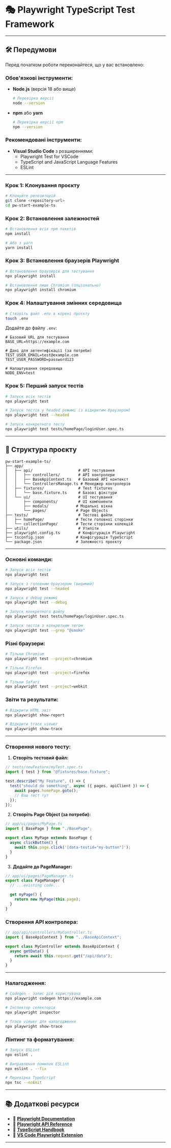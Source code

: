# 🎭 Playwright TypeScript Test Framework

---

## 🛠 Передумови

Перед початком роботи переконайтеся, що у вас встановлено:

### **Обов'язкові інструменти:**

- **Node.js** (версія 18 або вище)

  ```bash
  # Перевірка версії
  node --version
  ```

- **npm** або **yarn**
  ```bash
  # Перевірка версії npm
  npm --version
  ```

### **Рекомендовані інструменти:**

- **Visual Studio Code** з розширеннями:
  - Playwright Test for VSCode
  - TypeScript and JavaScript Language Features
  - ESLint

---

### **Крок 1: Клонування проєкту**

```bash
# Клонуйте репозиторій
git clone <repository-url>
cd pw-start-example-ts
```

### **Крок 2: Встановлення залежностей**

```bash
# Встановлення всіх npm пакетів
npm install

# Або з yarn
yarn install
```

### **Крок 3: Встановлення браузерів Playwright**

```bash
# Встановлення браузерів для тестування
npx playwright install

# Встановлення лише Chromium (опціонально)
npx playwright install chromium
```

### **Крок 4: Налаштування змінних середовища**

```bash
# Створіть файл .env в корені проєкту
touch .env
```

Додайте до файлу `.env`:

```env
# Базовий URL для тестування
BASE_URL=https://example.com

# Дані для автентифікації (за потреби)
TEST_USER_EMAIL=test@example.com
TEST_USER_PASSWORD=password123

# Налаштування середовища
NODE_ENV=test
```

### **Крок 5: Перший запуск тестів**

```bash
# Запуск всіх тестів
npx playwright test

# Запуск тестів у headed режимі (з відкритим браузером)
npx playwright test --headed

# Запуск конкретного тесту
npx playwright test tests/homePage/loginUser.spec.ts
```

---

## 📁 Структура проєкту

```
pw-start-example-ts/
├── app/
│   ├── api/                    # API тестування
│   │   ├── controllers/        # API контролери
│   │   ├── BaseApiContext.ts   # Базовий API контекст
│   │   └── ControllersManage.ts # Менеджер контролерів
│   ├── fixtures/               # Test fixtures
│   │   └── base.fixture.ts     # Базові фікстури
│   └── ui/                     # UI тестування
│       ├── components/         # UI компоненти
│       ├── modals/            # Модальні вікна
│       └── pages/             # Page Objects
├── tests/                      # Тестові файли
│   ├── homePage/              # Тести головної сторінки
│   └── collectionPage/        # Тести сторінки колекцій
├── utils/                      # Утиліти
├── playwright.config.ts        # Конфігурація Playwright
├── tsconfig.json              # Конфігурація TypeScript
└── package.json               # Залежності проєкту
```

---

### **Основні команди:**

```bash
# Запуск всіх тестів
npx playwright test

# Запуск з головним браузером (видимий)
npx playwright test --headed

# Запуск в debug режимі
npx playwright test --debug

# Запуск конкретного файлу
npx playwright test tests/homePage/loginUser.spec.ts

# Запуск тестів з конкретним тегом
npx playwright test --grep "@smoke"
```

### **Різні браузери:**

```bash
# Тільки Chromium
npx playwright test --project=chromium

# Тільки Firefox
npx playwright test --project=firefox

# Тільки Safari
npx playwright test --project=webkit
```

### **Звіти та результати:**

```bash
# Відкрити HTML звіт
npx playwright show-report

# Відкрити trace viewer
npx playwright show-trace
```

---

### **Створення нового тесту:**

1. **Створіть тестовий файл:**

```typescript
// tests/newFeature/myTest.spec.ts
import { test } from "@fixtures/base.fixture";

test.describe("My Feature", () => {
  test("should do something", async ({ pages, apiClient }) => {
    await pages.homePage.goto();
    // Ваш тест тут
  });
});
```

2. **Створіть Page Object (за потреби):**

```typescript
// app/ui/pages/MyPage.ts
import { BasePage } from "./BasePage";

export class MyPage extends BasePage {
  async clickButton() {
    await this.page.click('[data-testid="my-button"]');
  }
}
```

3. **Додайте до PageManager:**

```typescript
// app/ui/pages/PageManager.ts
export class PageManager {
  // ...existing code...

  get myPage() {
    return new MyPage(this.page);
  }
}
```

### **Створення API контролера:**

```typescript
// app/api/controllers/MyController.ts
import { BaseApiContext } from "../BaseApiContext";

export class MyController extends BaseApiContext {
  async getData() {
    return await this.request.get("/api/data");
  }
}
```

---

### **Налагодження:**

```bash
# Codegen - запис дій користувача
npx playwright codegen https://example.com

# Інспектор селекторів
npx playwright inspector

# Trace viewer для налагодження
npx playwright show-trace
```

### **Лінтинг та форматування:**

```bash
# Запуск ESLint
npx eslint .

# Виправлення помилок ESLint
npx eslint . --fix

# Перевірка TypeScript
npx tsc --noEmit
```

---

## 📚 Додаткові ресурси

- 🔗 **[Playwright Documentation](https://playwright.dev/docs/intro)**
- 🔗 **[Playwright API Reference](https://playwright.dev/docs/api/class-page)**
- 🔗 **[TypeScript Handbook](https://www.typescriptlang.org/docs/)**
- 🔗 **[VS Code Playwright Extension](https://marketplace.visualstudio.com/items?itemName=ms-playwright.playwright)**

---
